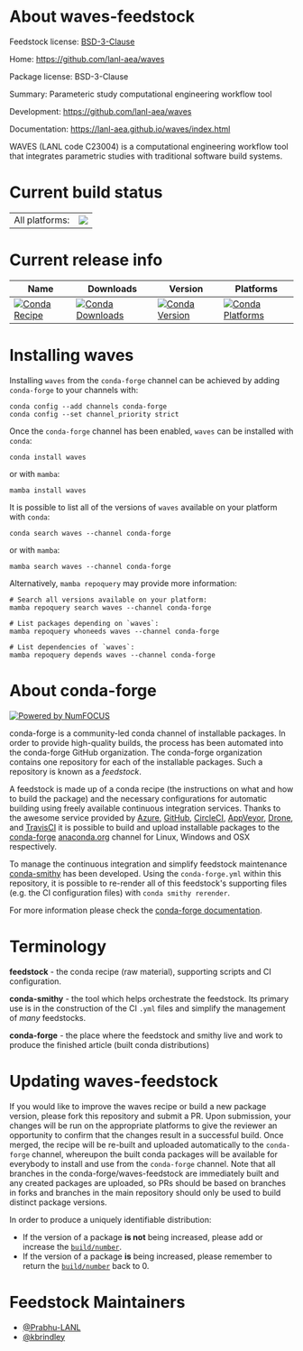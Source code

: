 About waves-feedstock
=====================

Feedstock license: [BSD-3-Clause](https://github.com/conda-forge/waves-feedstock/blob/main/LICENSE.txt)

Home: https://github.com/lanl-aea/waves

Package license: BSD-3-Clause

Summary: Parameteric study computational engineering workflow tool

Development: https://github.com/lanl-aea/waves

Documentation: https://lanl-aea.github.io/waves/index.html

WAVES (LANL code C23004) is a computational engineering workflow tool that integrates parametric studies with
traditional software build systems.


Current build status
====================


<table><tr><td>All platforms:</td>
    <td>
      <a href="https://dev.azure.com/conda-forge/feedstock-builds/_build/latest?definitionId=18543&branchName=main">
        <img src="https://dev.azure.com/conda-forge/feedstock-builds/_apis/build/status/waves-feedstock?branchName=main">
      </a>
    </td>
  </tr>
</table>

Current release info
====================

| Name | Downloads | Version | Platforms |
| --- | --- | --- | --- |
| [![Conda Recipe](https://img.shields.io/badge/recipe-waves-green.svg)](https://anaconda.org/conda-forge/waves) | [![Conda Downloads](https://img.shields.io/conda/dn/conda-forge/waves.svg)](https://anaconda.org/conda-forge/waves) | [![Conda Version](https://img.shields.io/conda/vn/conda-forge/waves.svg)](https://anaconda.org/conda-forge/waves) | [![Conda Platforms](https://img.shields.io/conda/pn/conda-forge/waves.svg)](https://anaconda.org/conda-forge/waves) |

Installing waves
================

Installing `waves` from the `conda-forge` channel can be achieved by adding `conda-forge` to your channels with:

```
conda config --add channels conda-forge
conda config --set channel_priority strict
```

Once the `conda-forge` channel has been enabled, `waves` can be installed with `conda`:

```
conda install waves
```

or with `mamba`:

```
mamba install waves
```

It is possible to list all of the versions of `waves` available on your platform with `conda`:

```
conda search waves --channel conda-forge
```

or with `mamba`:

```
mamba search waves --channel conda-forge
```

Alternatively, `mamba repoquery` may provide more information:

```
# Search all versions available on your platform:
mamba repoquery search waves --channel conda-forge

# List packages depending on `waves`:
mamba repoquery whoneeds waves --channel conda-forge

# List dependencies of `waves`:
mamba repoquery depends waves --channel conda-forge
```


About conda-forge
=================

[![Powered by
NumFOCUS](https://img.shields.io/badge/powered%20by-NumFOCUS-orange.svg?style=flat&colorA=E1523D&colorB=007D8A)](https://numfocus.org)

conda-forge is a community-led conda channel of installable packages.
In order to provide high-quality builds, the process has been automated into the
conda-forge GitHub organization. The conda-forge organization contains one repository
for each of the installable packages. Such a repository is known as a *feedstock*.

A feedstock is made up of a conda recipe (the instructions on what and how to build
the package) and the necessary configurations for automatic building using freely
available continuous integration services. Thanks to the awesome service provided by
[Azure](https://azure.microsoft.com/en-us/services/devops/), [GitHub](https://github.com/),
[CircleCI](https://circleci.com/), [AppVeyor](https://www.appveyor.com/),
[Drone](https://cloud.drone.io/welcome), and [TravisCI](https://travis-ci.com/)
it is possible to build and upload installable packages to the
[conda-forge](https://anaconda.org/conda-forge) [anaconda.org](https://anaconda.org/)
channel for Linux, Windows and OSX respectively.

To manage the continuous integration and simplify feedstock maintenance
[conda-smithy](https://github.com/conda-forge/conda-smithy) has been developed.
Using the ``conda-forge.yml`` within this repository, it is possible to re-render all of
this feedstock's supporting files (e.g. the CI configuration files) with ``conda smithy rerender``.

For more information please check the [conda-forge documentation](https://conda-forge.org/docs/).

Terminology
===========

**feedstock** - the conda recipe (raw material), supporting scripts and CI configuration.

**conda-smithy** - the tool which helps orchestrate the feedstock.
                   Its primary use is in the construction of the CI ``.yml`` files
                   and simplify the management of *many* feedstocks.

**conda-forge** - the place where the feedstock and smithy live and work to
                  produce the finished article (built conda distributions)


Updating waves-feedstock
========================

If you would like to improve the waves recipe or build a new
package version, please fork this repository and submit a PR. Upon submission,
your changes will be run on the appropriate platforms to give the reviewer an
opportunity to confirm that the changes result in a successful build. Once
merged, the recipe will be re-built and uploaded automatically to the
`conda-forge` channel, whereupon the built conda packages will be available for
everybody to install and use from the `conda-forge` channel.
Note that all branches in the conda-forge/waves-feedstock are
immediately built and any created packages are uploaded, so PRs should be based
on branches in forks and branches in the main repository should only be used to
build distinct package versions.

In order to produce a uniquely identifiable distribution:
 * If the version of a package **is not** being increased, please add or increase
   the [``build/number``](https://docs.conda.io/projects/conda-build/en/latest/resources/define-metadata.html#build-number-and-string).
 * If the version of a package **is** being increased, please remember to return
   the [``build/number``](https://docs.conda.io/projects/conda-build/en/latest/resources/define-metadata.html#build-number-and-string)
   back to 0.

Feedstock Maintainers
=====================

* [@Prabhu-LANL](https://github.com/Prabhu-LANL/)
* [@kbrindley](https://github.com/kbrindley/)

